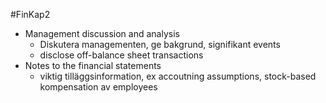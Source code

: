 #FinKap2
- Management discussion and analysis
	- Diskutera managementen, ge bakgrund, signifikant events
	- disclose off-balance sheet transactions
- Notes to the financial statements
	- viktig tilläggsinformation, ex accoutning assumptions, stock-based kompensation av employees